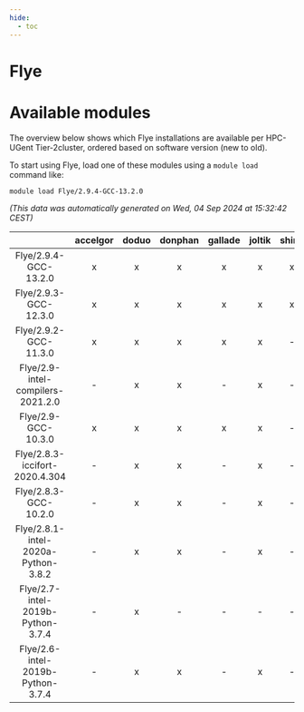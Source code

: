 ```yaml
---
hide:
  - toc
---
```


Flye
====

# Available modules


The overview below shows which Flye installations are available per HPC-UGent Tier-2cluster, ordered based on software version (new to old).

To start using Flye, load one of these modules using a `module load` command like:

```shell
module load Flye/2.9.4-GCC-13.2.0
```

*(This data was automatically generated on Wed, 04 Sep 2024 at 15:32:42 CEST)*  

| |accelgor|doduo|donphan|gallade|joltik|shinx|skitty|
| :---: | :---: | :---: | :---: | :---: | :---: | :---: | :---: |
|Flye/2.9.4-GCC-13.2.0|x|x|x|x|x|x|x|
|Flye/2.9.3-GCC-12.3.0|x|x|x|x|x|x|x|
|Flye/2.9.2-GCC-11.3.0|x|x|x|x|x|-|x|
|Flye/2.9-intel-compilers-2021.2.0|-|x|x|-|x|-|x|
|Flye/2.9-GCC-10.3.0|x|x|x|x|x|-|-|
|Flye/2.8.3-iccifort-2020.4.304|-|x|x|-|x|-|-|
|Flye/2.8.3-GCC-10.2.0|-|x|x|-|x|-|-|
|Flye/2.8.1-intel-2020a-Python-3.8.2|-|x|x|-|x|-|x|
|Flye/2.7-intel-2019b-Python-3.7.4|-|x|-|-|-|-|-|
|Flye/2.6-intel-2019b-Python-3.7.4|-|x|x|-|x|-|x|
